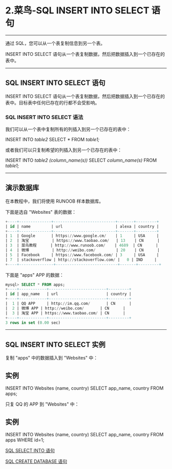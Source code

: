 # 2.菜鸟-SQL INSERT INTO SELECT 语句

------

通过 SQL，您可以从一个表复制信息到另一个表。

INSERT INTO SELECT 语句从一个表复制数据，然后把数据插入到一个已存在的表中。

------

## SQL INSERT INTO SELECT 语句

INSERT INTO SELECT 语句从一个表复制数据，然后把数据插入到一个已存在的表中。目标表中任何已存在的行都不会受影响。

### SQL INSERT INTO SELECT 语法

我们可以从一个表中复制所有的列插入到另一个已存在的表中：

INSERT INTO *table2*
SELECT * FROM *table1;*

或者我们可以只复制希望的列插入到另一个已存在的表中：

INSERT INTO *table2*
*(column_name(s))*
SELECT *column_name(s)*
FROM *table1;*



------

## 演示数据库

在本教程中，我们将使用 RUNOOB 样本数据库。

下面是选自 "Websites" 表的数据：

```sql
+----+--------------+---------------------------+-------+---------+
| id | name         | url                       | alexa | country |
+----+--------------+---------------------------+-------+---------+
| 1  | Google       | https://www.google.cm/    | 1     | USA     |
| 2  | 淘宝          | https://www.taobao.com/   | 13    | CN      |
| 3  | 菜鸟教程      | http://www.runoob.com/    | 4689  | CN      |
| 4  | 微博          | http://weibo.com/         | 20    | CN      |
| 5  | Facebook     | https://www.facebook.com/ | 3     | USA     |
| 7  | stackoverflow | http://stackoverflow.com/ |   0 | IND     |
+----+---------------+---------------------------+-------+---------+
```

下面是 "apps" APP 的数据：

```sql
mysql> SELECT * FROM apps;
+----+------------+-------------------------+---------+
| id | app_name   | url                     | country |
+----+------------+-------------------------+---------+
|  1 | QQ APP     | http://im.qq.com/       | CN      |
|  2 | 微博 APP | http://weibo.com/       | CN      |
|  3 | 淘宝 APP | https://www.taobao.com/ | CN      |
+----+------------+-------------------------+---------+
3 rows in set (0.00 sec)
```



------

## SQL INSERT INTO SELECT 实例

复制 "apps" 中的数据插入到 "Websites" 中：

## 实例

INSERT INTO Websites (name, country)
SELECT app_name, country FROM apps;

只复 QQ 的 APP 到 "Websites" 中：

## 实例

INSERT INTO Websites (name, country)
SELECT app_name, country FROM apps
WHERE id=1;

 [SQL SELECT INTO 语句](https://www.runoob.com/sql/sql-select-into.html)

[SQL CREATE DATABASE 语句](https://www.runoob.com/sql/sql-create-db.html)